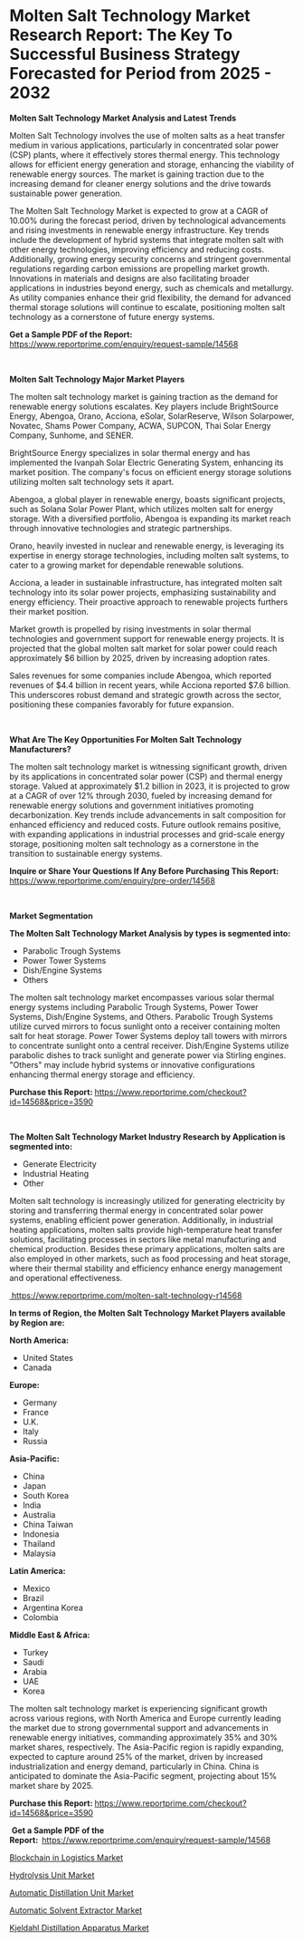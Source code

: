 <p><h1>Molten Salt Technology Market Research Report: The Key To Successful Business Strategy Forecasted for Period from 2025 - 2032</h1></p><p><strong>Molten Salt Technology Market Analysis and Latest Trends</strong></p>
<p><p>Molten Salt Technology involves the use of molten salts as a heat transfer medium in various applications, particularly in concentrated solar power (CSP) plants, where it effectively stores thermal energy. This technology allows for efficient energy generation and storage, enhancing the viability of renewable energy sources. The market is gaining traction due to the increasing demand for cleaner energy solutions and the drive towards sustainable power generation.</p><p>The Molten Salt Technology Market is expected to grow at a CAGR of 10.00% during the forecast period, driven by technological advancements and rising investments in renewable energy infrastructure. Key trends include the development of hybrid systems that integrate molten salt with other energy technologies, improving efficiency and reducing costs. Additionally, growing energy security concerns and stringent governmental regulations regarding carbon emissions are propelling market growth. Innovations in materials and designs are also facilitating broader applications in industries beyond energy, such as chemicals and metallurgy. As utility companies enhance their grid flexibility, the demand for advanced thermal storage solutions will continue to escalate, positioning molten salt technology as a cornerstone of future energy systems.</p></p>
<p><strong>Get a Sample PDF of the Report:&nbsp;</strong> <a href="https://www.reportprime.com/enquiry/request-sample/14568?utm_campaign=3499&utm_medium=2&utm_source=Github&utm_content=ia&utm_term=20032025&utm_id=molten-salt-technology">https://www.reportprime.com/enquiry/request-sample/14568</a></p>
<p>&nbsp;</p>
<p><strong>Molten Salt Technology Major Market Players</strong></p>
<p><p>The molten salt technology market is gaining traction as the demand for renewable energy solutions escalates. Key players include BrightSource Energy, Abengoa, Orano, Acciona, eSolar, SolarReserve, Wilson Solarpower, Novatec, Shams Power Company, ACWA, SUPCON, Thai Solar Energy Company, Sunhome, and SENER. </p><p>BrightSource Energy specializes in solar thermal energy and has implemented the Ivanpah Solar Electric Generating System, enhancing its market position. The company's focus on efficient energy storage solutions utilizing molten salt technology sets it apart. </p><p>Abengoa, a global player in renewable energy, boasts significant projects, such as Solana Solar Power Plant, which utilizes molten salt for energy storage. With a diversified portfolio, Abengoa is expanding its market reach through innovative technologies and strategic partnerships.</p><p>Orano, heavily invested in nuclear and renewable energy, is leveraging its expertise in energy storage technologies, including molten salt systems, to cater to a growing market for dependable renewable solutions.</p><p>Acciona, a leader in sustainable infrastructure, has integrated molten salt technology into its solar power projects, emphasizing sustainability and energy efficiency. Their proactive approach to renewable projects furthers their market position.</p><p>Market growth is propelled by rising investments in solar thermal technologies and government support for renewable energy projects. It is projected that the global molten salt market for solar power could reach approximately $6 billion by 2025, driven by increasing adoption rates.</p><p>Sales revenues for some companies include Abengoa, which reported revenues of $4.4 billion in recent years, while Acciona reported $7.6 billion. This underscores robust demand and strategic growth across the sector, positioning these companies favorably for future expansion.</p></p>
<p>&nbsp;</p>
<p><strong>What Are The Key Opportunities For Molten Salt Technology Manufacturers?</strong></p>
<p><p>The molten salt technology market is witnessing significant growth, driven by its applications in concentrated solar power (CSP) and thermal energy storage. Valued at approximately $1.2 billion in 2023, it is projected to grow at a CAGR of over 12% through 2030, fueled by increasing demand for renewable energy solutions and government initiatives promoting decarbonization. Key trends include advancements in salt composition for enhanced efficiency and reduced costs. Future outlook remains positive, with expanding applications in industrial processes and grid-scale energy storage, positioning molten salt technology as a cornerstone in the transition to sustainable energy systems.</p></p>
<p><strong>Inquire or Share Your Questions If Any Before Purchasing This Report:</strong> <a href="https://www.reportprime.com/enquiry/pre-order/14568?utm_campaign=3499&utm_medium=2&utm_source=Github&utm_content=ia&utm_term=20032025&utm_id=molten-salt-technology">https://www.reportprime.com/enquiry/pre-order/14568</a></p>
<p>&nbsp;</p>
<p><strong>Market Segmentation</strong></p>
<p><strong>The Molten Salt Technology Market Analysis by types is segmented into:</strong></p>
<p><ul><li>Parabolic Trough Systems</li><li>Power Tower Systems</li><li>Dish/Engine Systems</li><li>Others</li></ul></p>
<p><p>The molten salt technology market encompasses various solar thermal energy systems including Parabolic Trough Systems, Power Tower Systems, Dish/Engine Systems, and Others. Parabolic Trough Systems utilize curved mirrors to focus sunlight onto a receiver containing molten salt for heat storage. Power Tower Systems deploy tall towers with mirrors to concentrate sunlight onto a central receiver. Dish/Engine Systems utilize parabolic dishes to track sunlight and generate power via Stirling engines. "Others" may include hybrid systems or innovative configurations enhancing thermal energy storage and efficiency.</p></p>
<p><strong>Purchase this Report:&nbsp;</strong><a href="https://www.reportprime.com/checkout?id=14568&price=3590&utm_campaign=3499&utm_medium=2&utm_source=Github&utm_content=ia&utm_term=20032025&utm_id=molten-salt-technology">https://www.reportprime.com/checkout?id=14568&price=3590</a></p>
<p>&nbsp;</p>
<p><strong>The Molten Salt Technology Market Industry Research by Application is segmented into:</strong></p>
<p><ul><li>Generate Electricity</li><li>Industrial Heating</li><li>Other</li></ul></p>
<p><p>Molten salt technology is increasingly utilized for generating electricity by storing and transferring thermal energy in concentrated solar power systems, enabling efficient power generation. Additionally, in industrial heating applications, molten salts provide high-temperature heat transfer solutions, facilitating processes in sectors like metal manufacturing and chemical production. Besides these primary applications, molten salts are also employed in other markets, such as food processing and heat storage, where their thermal stability and efficiency enhance energy management and operational effectiveness.</p></p>
<p><a href="https://www.reportprime.com/molten-salt-technology-r14568?utm_campaign=3499&utm_medium=2&utm_source=Github&utm_content=ia&utm_term=20032025&utm_id=molten-salt-technology">&nbsp;https://www.reportprime.com/molten-salt-technology-r14568</a></p>
<p><strong>In terms of Region, the Molten Salt Technology Market Players available by Region are:</strong></p>
<p>
    <p> <strong> North America: </strong>
        <ul>
            <li>United States</li>
            <li>Canada</li>
        </ul>
        </p> 
    <p> <strong> Europe: </strong>
        <ul>
            <li>Germany</li>
            <li>France</li>
            <li>U.K.</li>
            <li>Italy</li>
            <li>Russia</li>
        </ul>
        </p> 
    <p> <strong> Asia-Pacific: </strong>
        <ul>
            <li>China</li>
            <li>Japan</li>
            <li>South Korea</li>
            <li>India</li>
            <li>Australia</li>
            <li>China Taiwan</li>
            <li>Indonesia</li>
            <li>Thailand</li>
            <li>Malaysia</li>
        </ul>
        </p> 
    <p> <strong> Latin America: </strong>
        <ul>
            <li>Mexico</li>
            <li>Brazil</li>
            <li>Argentina Korea</li>
            <li>Colombia</li>
        </ul>
        </p> 
    <p> <strong> Middle East & Africa: </strong>
        <ul>
            <li>Turkey</li>
            <li>Saudi</li>
            <li>Arabia</li>
            <li>UAE</li>
            <li>Korea</li>
        </ul>
    </p>
    </p>
<p><p>The molten salt technology market is experiencing significant growth across various regions, with North America and Europe currently leading the market due to strong governmental support and advancements in renewable energy initiatives, commanding approximately 35% and 30% market shares, respectively. The Asia-Pacific region is rapidly expanding, expected to capture around 25% of the market, driven by increased industrialization and energy demand, particularly in China. China is anticipated to dominate the Asia-Pacific segment, projecting about 15% market share by 2025.</p></p>
<p><strong>Purchase this Report: </strong><a href="https://www.reportprime.com/checkout?id=14568&price=3590&utm_campaign=3499&utm_medium=2&utm_source=Github&utm_content=ia&utm_term=20032025&utm_id=molten-salt-technology">https://www.reportprime.com/checkout?id=14568&price=3590</a></p>
<p>&nbsp;<strong>Get a Sample PDF of the Report:&nbsp;&nbsp;</strong><a href="https://www.reportprime.com/enquiry/request-sample/14568?utm_campaign=3499&utm_medium=2&utm_source=Github&utm_content=ia&utm_term=20032025&utm_id=molten-salt-technology">https://www.reportprime.com/enquiry/request-sample/14568</a></p>
<p><strong></strong></p>
<p><p><a href="https://github.com/osamhcombre/Market-Research-Report-List-1/blob/main/blockchain-in-logistics-market.md?utm_campaign=3499&utm_medium=2&utm_source=Github&utm_content=ia&utm_term=20032025&utm_id=molten-salt-technology">Blockchain in Logistics Market</a></p><p><a href="https://www.linkedin.com/pulse/hydrolysis-unit-market-growth-outlook-2025-2032-sales-revenue-4oqqf?utm_campaign=3499&utm_medium=2&utm_source=Github&utm_content=ia&utm_term=20032025&utm_id=molten-salt-technology">Hydrolysis Unit Market</a></p><p><a href="https://www.linkedin.com/pulse/49-growth-expected-automatic-distillation-unit-market-between-uwevf?utm_campaign=3499&utm_medium=2&utm_source=Github&utm_content=ia&utm_term=20032025&utm_id=molten-salt-technology">Automatic Distillation Unit Market</a></p><p><a href="https://www.linkedin.com/pulse/market-research-report-growth-automatic-solvent-extractor-lnnqf?utm_campaign=3499&utm_medium=2&utm_source=Github&utm_content=ia&utm_term=20032025&utm_id=molten-salt-technology">Automatic Solvent Extractor Market</a></p><p><a href="https://www.linkedin.com/pulse/aglobalkjeldahl-distillation-apparatus-market-study-including-s6idf?utm_campaign=3499&utm_medium=2&utm_source=Github&utm_content=ia&utm_term=20032025&utm_id=molten-salt-technology">Kjeldahl Distillation Apparatus Market</a></p></p>